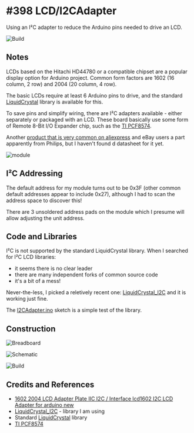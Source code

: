 # #398 LCD/I2CAdapter

Using an I²C adapter to reduce the Arduino pins needed to drive an LCD.

![Build](./assets/I2CAdapter_build.jpg?raw=true)

## Notes

LCDs based on the Hitachi HD44780 or a compatible chipset are a popular display option for Arduino project.
Common form factors are 1602 (16 column, 2 row) and 2004 (20 column, 4 row).

The basic LCDs require at least 6 Arduino pins to drive,
and the standard [LiquidCrystal](https://www.arduino.cc/en/Reference/LiquidCrystal) library is available for this.


To save pins and simplify wiring, there are I²C adapters available - either separately or packaged with an LCD.
These board basically use some form of Remote 8-Bit I/O Expander chip, such as the
[TI PCF8574](http://www.ti.com/product/PCF8574).

Another [product that is very common on aliexpress](https://www.aliexpress.com/item/5pcs-1602-2004-LCD-Adapter-Plate-IIC-I2C-Interface-lcd1602-I2C-LCD-Adapter-for-arduino-new/32656254948.html) and eBay users a part apparently from Philips, but I haven't found d datasheet for it yet.


![module](./assets/module.jpg?raw=true)

## I²C Addressing

The default address for my module turns out to be 0x3F (other common default addresses appear to include 0x27),
although I had to scan the address space to discover this!

There are 3 unsoldered address pads on the module which I presume will allow adjusting the unit address.



## Code and Libraries

I²C is not supported by the standard LiquidCrystal library.
When I searched for I²C LCD libraries:

* it seems there is no clear leader
* there are many independent forks of common source code
* it's a bit of a mess!

Never-the-less, I picked a reletively recent one:
[LiquidCrystal_I2C](https://github.com/marcoschwartz/LiquidCrystal_I2C)
and it is working just fine.

The [I2CAdapter.ino](./I2CAdapter.ino) sketch is a simple test of the library.

## Construction

![Breadboard](./assets/I2CAdapter_bb.jpg?raw=true)

![Schematic](./assets/I2CAdapter_schematic.jpg?raw=true)

![Build](./assets/I2CAdapter_build.jpg?raw=true)

## Credits and References
* [1602 2004 LCD Adapter Plate IIC I2C / Interface lcd1602 I2C LCD Adapter for arduino new  ](https://www.aliexpress.com/item/5pcs-1602-2004-LCD-Adapter-Plate-IIC-I2C-Interface-lcd1602-I2C-LCD-Adapter-for-arduino-new/32656254948.html)
* [LiquidCrystal_I2C](https://github.com/marcoschwartz/LiquidCrystal_I2C) - library I am using
* Standard [LiquidCrystal](https://www.arduino.cc/en/Reference/LiquidCrystal) library
* [TI PCF8574](http://www.ti.com/product/PCF8574)

